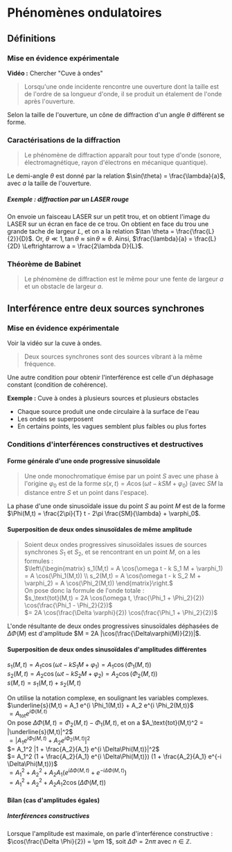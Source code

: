 # Phénomènes ondulatoires
## Définitions
### Mise en évidence expérimentale
__Vidéo :__ Chercher "Cuve à ondes"

> Lorsqu'une onde incidente rencontre une ouverture dont la taille est de l'ordre
> de sa longueur d'onde, il se produit un étalement de l'onde après l'ouverture.

Selon la taille de l'ouverture, un cône de diffraction d'un angle $\theta$
différent se forme.

### Caractérisations de la diffraction
> Le phénomène de diffraction apparaît pour tout type d'onde (sonore,
> électromagnétique, rayon d'électrons en mécanique quantique).

Le demi-angle $\theta$ est donné par la relation $\sin(\theta) = \frac{\lambda}{a}$,
avec $a$ la taille de l'ouverture.

##### Exemple : diffraction par un LASER rouge
On envoie un faisceau LASER sur un petit trou, et on obtient l'image du LASER
sur un écran en face de ce trou. On obtient en face du trou une grande tache de
largeur $L$, et on a la relation $\tan \theta = \frac{\frac{L}{2}}{D}$. Or,
$\theta \ll 1, \tan \theta \approx \sin \theta \approx \theta$.
Ainsi, $\frac{\lambda}{a} = \frac{L}{2D} \Leftrightarrow a = \frac{2\lambda D}{L}$.

### Théorème de Babinet
> Le phénomène de diffraction est le même pour une fente de largeur $a$ et un
> obstacle de largeur $a$.

## Interférence entre deux sources synchrones
### Mise en évidence expérimentale
Voir la vidéo sur la cuve à ondes.

> Deux sources synchrones sont des sources vibrant à la même fréquence.

Une autre condition pour obtenir l'interférence est celle d'un déphasage
constant (condition de cohérence).

__Exemple :__ Cuve à ondes à plusieurs sources et plusieurs obstacles
- Chaque source produit une onde circulaire à la surface de l'eau
- Les ondes se superposent
- En certains points, les vagues semblent plus faibles ou plus fortes

### Conditions d'interférences constructives et destructives
#### Forme générale d'une onde progressive sinusoïdale
> Une onde monochromatique émise par un point $S$ avec une phase à l'origine
> $\varphi_0$ est de la forme $s(x,t) = A \cos(\omega t -k SM + \varphi_0)$
> (avec $SM$ la distance entre $S$ et un point dans l'espace).

La phase d'une onde sinusoïdale issue du point $S$ au point $M$ est de la forme
$\Phi(M,t) = \frac{2\pi}{T} t - 2\pi \frac{SM}{\lambda} + \varphi_0$.

#### Superposition de deux ondes sinusoïdales de même amplitude
> Soient deux ondes progressives sinusoïdales issues de sources synchrones $S_1$
> et $S_2$, et se rencontrant en un point $M$, on a les formules :\
> $\left\{\begin{matrix} s_1(M,t) = A \cos(\omega t - k S_1 M + \varphi_1) = A \cos(\Phi_1(M,t)) \\ s_2(M,t) = A \cos(\omega t - k S_2 M + \varphi_2) = A \cos(\Phi_2(M,t)) \end{matrix}\right.$\
> On pose donc la formule de l'onde totale :\
> $s_\text{tot}(M,t) = 2A \cos(\omega t, \frac{\Phi_1 + \Phi_2}{2}) \cos(\frac{\Phi_1 - \Phi_2}{2})$\
> $= 2A \cos(\frac{\Delta \varphi}{2}) \cos(\frac{\Phi_1 + \Phi_2}{2})$

L'onde résultante de deux ondes progressives sinusoïdales déphasées de $\Delta \Phi(M)$
est d'amplitude $M = 2A |\cos(\frac{\Delta\varphi(M)}{2})|$.

#### Superposition de deux ondes sinusoïdales d'amplitudes différentes
$s_1(M,t) = A_1 \cos(\omega t - k S_1 M + \varphi_1) = A_1 \cos(\Phi_1(M,t))$\
$s_2(M,t) = A_2 \cos(\omega t - k S_2 M + \varphi_2) = A_2 \cos(\Phi_2(M,t))$\
$s(M,t) = s_1(M,t) + s_2(M,t)$

On utilise la notation complexe, en soulignant les variables complexes.
$\underline{s}(M,t) = A_1 e^{i \Phi_1(M,t)} + A_2 e^{i \Phi_2(M,t)}$\
$= A_\text{tot} e^{i \Phi(M,t)}$\
On pose $\Delta\Phi(M,t) = \Phi_2(M,t) - \Phi_1(M,t)$, et on a
$A_\text{tot}(M,t)^2 = |\underline{s}(M,t)|^2$\
$= |A_1 e^{i \Phi_1(M,t)} + A_2 e^{i \Phi_2(M,t)}|^2$\
$= A_1^2 |1 + \frac{A_2}{A_1} e^{i \Delta\Phi(M,t)}|^2$\
$= A_1^2 (1 + \frac{A_2}{A_1} e^{i \Delta\Phi(M,t)}) (1 + \frac{A_2}{A_1} e^{-i \Delta\Phi(M,t)})$\
$= A_1^2 + A_2^2 + A_2 A_1 (e^{i \Delta\Phi(M,t)} + e^{- i \Delta\Phi(M,t)})$\
$= A_1^2 + A_2^2 + A_2 A_1 2 \cos(\Delta\Phi(M,t))$

#### Bilan (cas d'amplitudes égales)
##### Interférences constructives
Lorsque l'amplitude est maximale, on parle d'interférence constructive :
$\cos(\frac{\Delta \Phi}{2}) = \pm 1$, soit $\Delta\Phi = 2n\pi$ avec $n \in \mathbb{Z}$.
